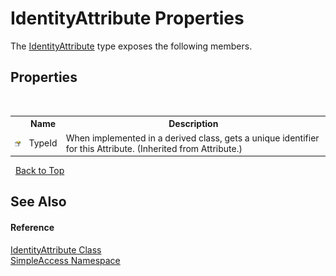 # IdentityAttribute Properties
 

The <a href="T_SimpleAccess_IdentityAttribute">IdentityAttribute</a> type exposes the following members.


## Properties
&nbsp;<table><tr><th></th><th>Name</th><th>Description</th></tr><tr><td>![Public property](media/pubproperty.gif "Public property")</td><td>TypeId</td><td>
When implemented in a derived class, gets a unique identifier for this Attribute.
 (Inherited from Attribute.)</td></tr></table>&nbsp;
<a href="#identityattribute-properties">Back to Top</a>

## See Also


#### Reference
<a href="T_SimpleAccess_IdentityAttribute">IdentityAttribute Class</a><br /><a href="N_SimpleAccess">SimpleAccess Namespace</a><br />
